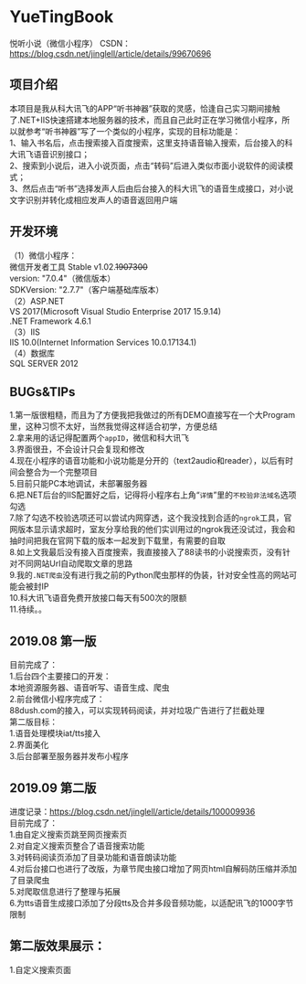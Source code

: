 # YueTingBook
悦听小说（微信小程序）
CSDN：https://blog.csdn.net/jinglell/article/details/99670696

## 项目介绍 
本项目是我从科大讯飞的APP“听书神器”获取的灵感，恰逢自己实习期间接触了.NET+IIS快速搭建本地服务器的技术，而且自己此时正在学习微信小程序，所以就参考“听书神器”写了一个类似的小程序，实现的目标功能是：  
1、输入书名后，点击搜索接入百度搜索，这里支持语音输入搜索，后台接入的科大讯飞语音识别接口；  
2、搜索到小说后，进入小说页面，点击“转码”后进入类似市面小说软件的阅读模式；  
3、然后点击“听书”选择发声人后由后台接入的科大讯飞的语音生成接口，对小说文字识别并转化成相应发声人的语音返回用户端  

## 开发环境
（1）微信小程序：  
微信开发者工具 Stable v1.02.~~1907300~~    
version: "7.0.4"（微信版本）   
SDKVersion: "2.7.7"（客户端基础库版本）   
（2）ASP.NET   
VS 2017(Microsoft Visual Studio Enterprise 2017 15.9.14)   
.NET Framework 4.6.1   
（3）IIS   
IIS 10.0(Internet Information Services 10.0.17134.1)   
（4）数据库   
SQL SERVER 2012   

## BUGs&TIPs
1.第一版很粗糙，而且为了方便我把我做过的所有DEMO直接写在一个大Program里，这种习惯不太好，当然我觉得这样适合初学，方便总结  
2.拿来用的话记得配置两个`appID`，微信和科大讯飞  
3.界面很丑，不会设计只会复现和修改  
4.现在小程序的语音功能和小说功能是分开的（text2audio和reader），以后有时间会整合为一个完整项目  
5.目前只能PC本地调试，未部署服务器  
6.把.NET后台的IIS配置好之后，记得将小程序右上角“`详情`”里的`不校验非法域名`选项勾选  
7.除了勾选不校验选项还可以尝试内网穿透，这个我没找到合适的`ngrok`工具，官网版本显示请求超时，室友分享给我的他们实训用过的ngrok我还没试过，我会和抽时间把我在官网下载的版本一起发到下载里，有需要的自取  
8.如上文我最后没有接入百度搜索，我直接接入了88读书的小说搜索页，没有针对不同网站Url自动爬取文章的思路  
9.我的`.NET爬虫`没有进行我之前的Python爬虫那样的伪装，针对安全性高的网站可能会被封IP  
10.科大讯飞语音免费开放接口每天有500次的限额  
11.待续。。   


## 2019.08 第一版
目前完成了：   
1.后台四个主要接口的开发：  
本地资源服务器、语音听写、语音生成、爬虫   
2.前台微信小程序完成了：   
88dush.com的接入，可以实现转码阅读，并对垃圾广告进行了拦截处理  
第二版目标：  
1.语音处理模块iat/tts接入  
2.界面美化  
3.后台部署至服务器并发布小程序  


## 2019.09 第二版 
进度记录：https://blog.csdn.net/jinglell/article/details/100009936  
目前完成了：  
1.由自定义搜索页跳至网页搜索页  
2.对自定义搜索页整合了语音搜索功能  
3.对转码阅读页添加了目录功能和语音朗读功能  
4.对后台接口也进行了改版，为章节爬虫接口增加了网页html自解码防压缩并添加了目录爬虫  
5.对爬取信息进行了整理与拓展  
6.为tts语音生成接口添加了分段tts及合并多段音频功能，以适配讯飞的1000字节限制 

## 第二版效果展示：   
1.自定义搜索页面   
